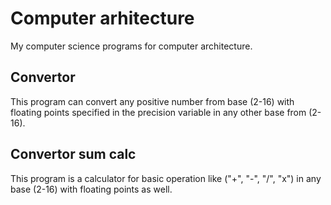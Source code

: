 # Computer arhitecture
My computer science programs for computer architecture.

## Convertor 
This program can convert any positive number from base (2-16) with floating points specified in the precision variable in any other base from (2-16).

## Convertor sum calc
This program is a calculator for basic operation like ("+", "-", "/", "x") in any base (2-16) with floating points as well.
